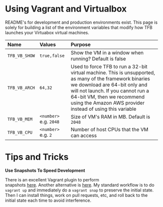 # Using Vagrant and Virtualbox 

README's for development and production environments exist. This
page is solely for building a list of the environment variables 
that modify how TFB launches your Virtuabox virtual machines. 

| Name                             | Values              | Purpose                  |
| :------------------------------- | :------------------ | :----------------------- | 
| `TFB_VB_SHOW`                    | `true,false`        | Show the VM in a window when running? Default is false
| `TFB_VB_ARCH`                    | `64,32`             | Used to force TFB to run a 32-bit virtual machine. This is unsupported, as many of the framework binaries we download are 64-bit only and will not launch. If you cannot run a 64-bit VM, then we recommend using the Amazon AWS provider instead of using this variable
| `TFB_VB_MEM`                     | `<number>` e.g. `2048` | Size of VM's RAM in MB. Default is `2048`
| `TFB_VB_CPU`                     | `<number>` e.g. `2` | Number of host CPUs that the VM can access

# Tips and Tricks

**Use Snapshots To Speed Development**

There is an excellent Vagrant plugin to perform  
snapshots [here](https://github.com/scalefactory/vagrant-multiprovider-snap). 
Another alternative is [here](https://github.com/dergachev/vagrant-vbox-snapshot).
My standard workflow is to do `vagrant up` and immediately 
do a `vagrant snap` to preserve the initial state. Then I can
install things, work on pull requests, etc, and roll back to the 
initial state each time to avoid interference. 
